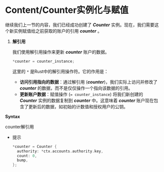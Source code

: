 # Content/Counter实例化与赋值

继续我们上一节的内容，我们已经成功创建了 ***Counter*** 实例。现在，我们需要这个新实例赋值给之前获取的账户的引用 ***counter*** 。

1. **解引用**
    
    我们使用解引用操作来更新 ***counter*** 账户的数据。
    
    ```rust
    *counter = counter_instance;
    ```
    
    这里的 `*` 是Rust中的解引用操作符。它的作用是：
    
    - **访问引用指向的数据**：通过解引用 (***counter***)，我们实际上访问并修改了 ***counter*** 的数据，而不是仅仅操作一个指向该数据的引用。
    - **更新账户数据**：赋值操作 (`= counter_instance`) 将我们新创建的 ***Counter*** 实例的数据复制到 ***counter*** 中。这意味着 ***counter*** 账户现在包含了更新后的数据，如初始的计数值和授权用户的公钥。

**Syntax**

counter解引用

- 提示
    
    ```rust
    *counter = Counter {
      authority: *ctx.accounts.authority.key,
      count: 0,
      bump,
    };
    ```